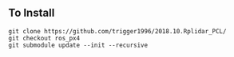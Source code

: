 ## To Install
    git clone https://github.com/trigger1996/2018.10.Rplidar_PCL/
    git checkout ros_px4
    git submodule update --init --recursive
